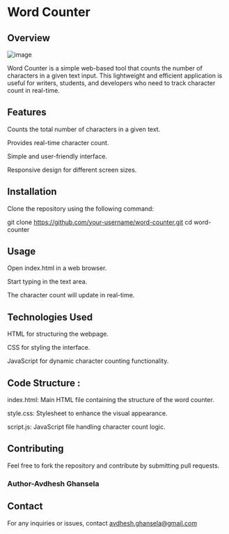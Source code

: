 <h1>Word Counter</h1>

<h2>Overview</h2>

![image](https://github.com/user-attachments/assets/b48d73f8-3c97-49bd-9c6d-bd2bd918e92b)


Word Counter is a simple web-based tool that counts the number of characters in a given text input. This lightweight and efficient application is useful for writers, students, and developers who need to track character count in real-time.

<h2>Features</h2>

Counts the total number of characters in a given text.

Provides real-time character count.

Simple and user-friendly interface.

Responsive design for different screen sizes.

<h2>Installation</h2>

Clone the repository using the following command:

git clone https://github.com/your-username/word-counter.git
cd word-counter

<h2>Usage</h2>

Open index.html in a web browser.

Start typing in the text area.

The character count will update in real-time.

<h2>Technologies Used</h2>

HTML for structuring the webpage.

CSS for styling the interface.

JavaScript for dynamic character counting functionality.

<h2>Code Structure : </h2>

index.html: Main HTML file containing the structure of the word counter.

style.css: Stylesheet to enhance the visual appearance.

script.js: JavaScript file handling character count logic.

<h2>Contributing</h2>

Feel free to fork the repository and contribute by submitting pull requests.

<h3>Author-Avdhesh Ghansela</h3>

<h2>Contact</h2>

For any inquiries or issues, contact avdhesh.ghansela@gmail.com

